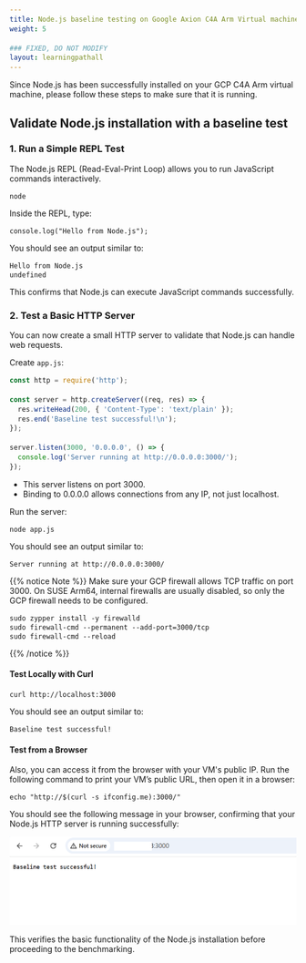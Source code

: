 ```yaml
---
title: Node.js baseline testing on Google Axion C4A Arm Virtual machine
weight: 5

### FIXED, DO NOT MODIFY
layout: learningpathall
---
```



Since Node.js has been successfully installed on your GCP C4A Arm virtual machine, please follow these steps to make sure that it is running.

## Validate Node.js installation with a baseline test

### 1. Run a Simple REPL Test
The Node.js REPL (Read-Eval-Print Loop) allows you to run JavaScript commands interactively.

```console
node
```
Inside the REPL, type:

```console
console.log("Hello from Node.js");
```
You should see an output similar to:

```output
Hello from Node.js
undefined
```
This confirms that Node.js can execute JavaScript commands successfully.

### 2. Test a Basic HTTP Server
You can now create a small HTTP server to validate that Node.js can handle web requests.

Create `app.js`:

```javascript
const http = require('http');

const server = http.createServer((req, res) => {
  res.writeHead(200, { 'Content-Type': 'text/plain' });
  res.end('Baseline test successful!\n');
});

server.listen(3000, '0.0.0.0', () => {
  console.log('Server running at http://0.0.0.0:3000/');
});
```
 - This server listens on port 3000.
 - Binding to 0.0.0.0 allows connections from any IP, not just localhost.

Run the server:

```console
node app.js
```
You should see an output similar to:

```output
Server running at http://0.0.0.0:3000/
```
{{% notice Note %}}
Make sure your GCP firewall allows TCP traffic on port 3000. On SUSE Arm64, internal firewalls are usually disabled, so only the GCP firewall needs to be configured.

```console
sudo zypper install -y firewalld
sudo firewall-cmd --permanent --add-port=3000/tcp
sudo firewall-cmd --reload
```
{{% /notice %}}
#### Test Locally with Curl

```console
curl http://localhost:3000
```

You should see an output similar to:

```output
Baseline test successful!
```

#### Test from a Browser
Also, you can access it from the browser with your VM's public IP. Run the following command to print your VM’s public URL, then open it in a browser:

```console
echo "http://$(curl -s ifconfig.me):3000/"
```

You should see the following message in your browser, confirming that your Node.js HTTP server is running successfully:

![Node.js Browser alt-text#center](images/node-browser.png)

This verifies the basic functionality of the Node.js installation before proceeding to the benchmarking.
